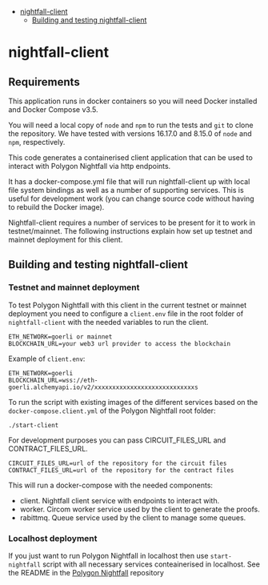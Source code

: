 <!-- START doctoc generated TOC please keep comment here to allow auto update -->
<!-- DON'T EDIT THIS SECTION, INSTEAD RE-RUN doctoc TO UPDATE -->

- [nightfall-client](#nightfall-client)
  - [Building and testing nightfall-client](#building-and-testing-nightfall-client)

<!-- END doctoc generated TOC please keep comment here to allow auto update -->

# nightfall-client

## Requirements

This application runs in docker containers so you will need Docker installed and Docker Compose
v3.5.

You will need a local copy of `node` and `npm` to run the tests and `git` to clone the repository.
We have tested with versions 16.17.0 and 8.15.0 of `node` and `npm`, respectively.

This code generates a containerised client application that can be used to interact with Polygon
Nightfall via http endpoints.

It has a docker-compose.yml file that will run nightfall-client up with local file system bindings
as well as a number of supporting services. This is useful for development work (you can change
source code without having to rebuild the Docker image).

Nightfall-client requires a number of services to be present for it to work in testnet/mainnet. The
following instructions explain how set up testnet and mainnet deployment for this client.

## Building and testing nightfall-client

### Testnet and mainnet deployment

To test Polygon Nightfall with this client in the current testnet or mainnet deployment you need to
configure a `client.env` file in the root folder of `nightfall-client` with the needed variables to
run the client.

```
ETH_NETWORK=goerli or mainnet
BLOCKCHAIN_URL=your web3 url provider to access the blockchain
```

Example of `client.env`:

```
ETH_NETWORK=goerli
BLOCKCHAIN_URL=wss://eth-goerli.alchemyapi.io/v2/xxxxxxxxxxxxxxxxxxxxxxxxxxxxs
```

To run the script with existing images of the different services based on the
`docker-compose.client.yml` of the Polygon Nightfall root folder:

```
./start-client
```

For development purposes you can pass CIRCUIT_FILES_URL and CONTRACT_FILES_URL.

```
CIRCUIT_FILES_URL=url of the repository for the circuit files
CONTRACT_FILES_URL=url of the repository for the contract files
```

This will run a docker-compose with the needed components:

- client. Nightfall client service with endpoints to interact with.
- worker. Circom worker service used by the client to generate the proofs.
- rabittmq. Queue service used by the client to manage some queues.

### Localhost deployment

If you just want to run Polygon Nightfall in localhost then use `start-nightfall` script with all
necessary services conteainerised in localhost. See the README in the
[Polygon Nightfall](https://github.com/EYBlockchain/nightfall_3) repository
